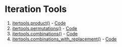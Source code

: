 # Iteration Tools

1. [itertools.product()](https://www.hackerrank.com/challenges/itertools-product) - [Code](product.py)
2. [itertools.permutations()](https://www.hackerrank.com/challenges/itertools-permutations) - [Code](permutations.py)
3. [itertools.combinations()](https://www.hackerrank.com/challenges/itertools-combinations) - [Code](combinations.py)
4. [itertools.combinations_with_replacement()](https://www.hackerrank.com/challenges/itertools-combinations-with-replacement) - [Code](combinations_with_replacement.py)